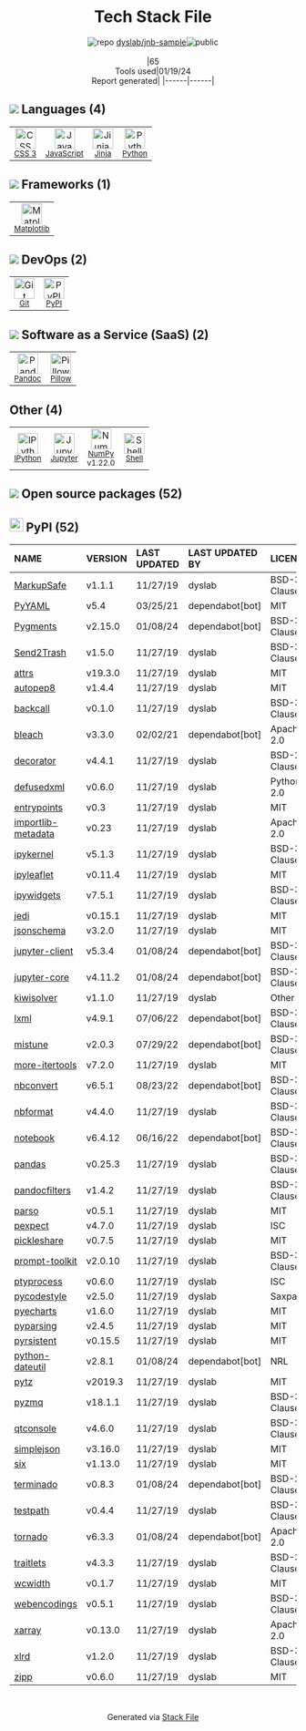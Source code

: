 <!--
&lt;--- Readme.md Snippet without images Start ---&gt;
## Tech Stack
dyslab/jnb-sample is built on the following main stack:

- [Python](https://www.python.org) – Languages
- [JavaScript](https://developer.mozilla.org/en-US/docs/Web/JavaScript) – Languages
- [NumPy](http://www.numpy.org/) – Data Science Tools
- [Jinja](https://palletsprojects.com/p/jinja/) – Templating Languages & Extensions
- [Pandoc](https://pandoc.org/) – File Conversion
- [Pillow](https://python-pillow.github.io/) – Image Processing and Management
- [Matplotlib](http://matplotlib.org) – Charting Libraries
- [Jupyter](http://jupyter.org) – Data Science Notebooks
- [IPython](http://ipython.org/index.html) – Shells
- [Shell](https://en.wikipedia.org/wiki/Shell_script) – Shells

Full tech stack [here](/techstack.md)

&lt;--- Readme.md Snippet without images End ---&gt;

&lt;--- Readme.md Snippet with images Start ---&gt;
## Tech Stack
dyslab/jnb-sample is built on the following main stack:

- <img width='25' height='25' src='https://img.stackshare.io/service/993/pUBY5pVj.png' alt='Python'/> [Python](https://www.python.org) – Languages
- <img width='25' height='25' src='https://img.stackshare.io/service/1209/javascript.jpeg' alt='JavaScript'/> [JavaScript](https://developer.mozilla.org/en-US/docs/Web/JavaScript) – Languages
- <img width='25' height='25' src='https://img.stackshare.io/service/2179/default_332f874a2edb2686f578aa6389313efcea1eec41.png' alt='NumPy'/> [NumPy](http://www.numpy.org/) – Data Science Tools
- <img width='25' height='25' src='https://img.stackshare.io/service/2303/New_Project__20_.png' alt='Jinja'/> [Jinja](https://palletsprojects.com/p/jinja/) – Templating Languages & Extensions
- <img width='25' height='25' src='https://img.stackshare.io/service/2330/no-img-open-source.png' alt='Pandoc'/> [Pandoc](https://pandoc.org/) – File Conversion
- <img width='25' height='25' src='https://img.stackshare.io/service/2375/default_1f67b0ca7416a9f52beb655f90b5602d5ef74b75.jpg' alt='Pillow'/> [Pillow](https://python-pillow.github.io/) – Image Processing and Management
- <img width='25' height='25' src='https://img.stackshare.io/service/2993/2DZC4KaA_400x400.jpg' alt='Matplotlib'/> [Matplotlib](http://matplotlib.org) – Charting Libraries
- <img width='25' height='25' src='https://img.stackshare.io/service/4190/fGBUdNf__400x400.jpg' alt='Jupyter'/> [Jupyter](http://jupyter.org) – Data Science Notebooks
- <img width='25' height='25' src='https://img.stackshare.io/service/4477/820a0bb9a44fe5a1d640993ab1e6fd84_400x400.png' alt='IPython'/> [IPython](http://ipython.org/index.html) – Shells
- <img width='25' height='25' src='https://img.stackshare.io/service/4631/default_c2062d40130562bdc836c13dbca02d318205a962.png' alt='Shell'/> [Shell](https://en.wikipedia.org/wiki/Shell_script) – Shells

Full tech stack [here](/techstack.md)

&lt;--- Readme.md Snippet with images End ---&gt;
-->
<div align="center">

# Tech Stack File
![](https://img.stackshare.io/repo.svg "repo") [dyslab/jnb-sample](https://github.com/dyslab/jnb-sample)![](https://img.stackshare.io/public_badge.svg "public")
<br/><br/>
|65<br/>Tools used|01/19/24 <br/>Report generated|
|------|------|
</div>

## <img src='https://img.stackshare.io/languages.svg'/> Languages (4)
<table><tr>
  <td align='center'>
  <img width='36' height='36' src='https://img.stackshare.io/service/6727/css.png' alt='CSS 3'>
  <br>
  <sub><a href="https://developer.mozilla.org/en-US/docs/Web/CSS/CSS3">CSS 3</a></sub>
  <br>
  <sub></sub>
</td>

<td align='center'>
  <img width='36' height='36' src='https://img.stackshare.io/service/1209/javascript.jpeg' alt='JavaScript'>
  <br>
  <sub><a href="https://developer.mozilla.org/en-US/docs/Web/JavaScript">JavaScript</a></sub>
  <br>
  <sub></sub>
</td>

<td align='center'>
  <img width='36' height='36' src='https://img.stackshare.io/service/2303/New_Project__20_.png' alt='Jinja'>
  <br>
  <sub><a href="https://palletsprojects.com/p/jinja/">Jinja</a></sub>
  <br>
  <sub></sub>
</td>

<td align='center'>
  <img width='36' height='36' src='https://img.stackshare.io/service/993/pUBY5pVj.png' alt='Python'>
  <br>
  <sub><a href="https://www.python.org">Python</a></sub>
  <br>
  <sub></sub>
</td>

</tr>
</table>

## <img src='https://img.stackshare.io/frameworks.svg'/> Frameworks (1)
<table><tr>
  <td align='center'>
  <img width='36' height='36' src='https://img.stackshare.io/service/2993/2DZC4KaA_400x400.jpg' alt='Matplotlib'>
  <br>
  <sub><a href="http://matplotlib.org">Matplotlib</a></sub>
  <br>
  <sub></sub>
</td>

</tr>
</table>

## <img src='https://img.stackshare.io/devops.svg'/> DevOps (2)
<table><tr>
  <td align='center'>
  <img width='36' height='36' src='https://img.stackshare.io/service/1046/git.png' alt='Git'>
  <br>
  <sub><a href="http://git-scm.com/">Git</a></sub>
  <br>
  <sub></sub>
</td>

<td align='center'>
  <img width='36' height='36' src='https://img.stackshare.io/service/12572/-RIWgodF_400x400.jpg' alt='PyPI'>
  <br>
  <sub><a href="https://pypi.org/">PyPI</a></sub>
  <br>
  <sub></sub>
</td>

</tr>
</table>

## <img src='https://img.stackshare.io/saas.svg'/> Software as a Service (SaaS) (2)
<table><tr>
  <td align='center'>
  <img width='36' height='36' src='https://img.stackshare.io/service/2330/no-img-open-source.png' alt='Pandoc'>
  <br>
  <sub><a href="https://pandoc.org/">Pandoc</a></sub>
  <br>
  <sub></sub>
</td>

<td align='center'>
  <img width='36' height='36' src='https://img.stackshare.io/service/2375/default_1f67b0ca7416a9f52beb655f90b5602d5ef74b75.jpg' alt='Pillow'>
  <br>
  <sub><a href="https://python-pillow.github.io/">Pillow</a></sub>
  <br>
  <sub></sub>
</td>

</tr>
</table>

## Other (4)
<table><tr>
  <td align='center'>
  <img width='36' height='36' src='https://img.stackshare.io/service/4477/820a0bb9a44fe5a1d640993ab1e6fd84_400x400.png' alt='IPython'>
  <br>
  <sub><a href="http://ipython.org/index.html">IPython</a></sub>
  <br>
  <sub></sub>
</td>

<td align='center'>
  <img width='36' height='36' src='https://img.stackshare.io/service/4190/fGBUdNf__400x400.jpg' alt='Jupyter'>
  <br>
  <sub><a href="http://jupyter.org">Jupyter</a></sub>
  <br>
  <sub></sub>
</td>

<td align='center'>
  <img width='36' height='36' src='https://img.stackshare.io/service/2179/default_332f874a2edb2686f578aa6389313efcea1eec41.png' alt='NumPy'>
  <br>
  <sub><a href="http://www.numpy.org/">NumPy</a></sub>
  <br>
  <sub>v1.22.0</sub>
</td>

<td align='center'>
  <img width='36' height='36' src='https://img.stackshare.io/service/4631/default_c2062d40130562bdc836c13dbca02d318205a962.png' alt='Shell'>
  <br>
  <sub><a href="https://en.wikipedia.org/wiki/Shell_script">Shell</a></sub>
  <br>
  <sub></sub>
</td>

</tr>
</table>


## <img src='https://img.stackshare.io/group.svg' /> Open source packages (52)</h2>

## <img width='24' height='24' src='https://img.stackshare.io/service/12572/-RIWgodF_400x400.jpg'/> PyPI (52)

|NAME|VERSION|LAST UPDATED|LAST UPDATED BY|LICENSE|VULNERABILITIES|
|:------|:------|:------|:------|:------|:------|
|[MarkupSafe](https://pypi.org/project/MarkupSafe)|v1.1.1|11/27/19|dyslab |BSD-3-Clause|N/A|
|[PyYAML](https://pypi.org/project/PyYAML)|v5.4|03/25/21|dependabot[bot] |MIT|N/A|
|[Pygments](https://pypi.org/project/Pygments)|v2.15.0|01/08/24|dependabot[bot] |BSD-3-Clause|N/A|
|[Send2Trash](https://pypi.org/project/Send2Trash)|v1.5.0|11/27/19|dyslab |BSD-3-Clause|N/A|
|[attrs](https://pypi.org/project/attrs)|v19.3.0|11/27/19|dyslab |MIT|N/A|
|[autopep8](https://pypi.org/project/autopep8)|v1.4.4|11/27/19|dyslab |MIT|N/A|
|[backcall](https://pypi.org/project/backcall)|v0.1.0|11/27/19|dyslab |BSD-3-Clause|N/A|
|[bleach](https://pypi.org/project/bleach)|v3.3.0|02/02/21|dependabot[bot] |Apache-2.0|N/A|
|[decorator](https://pypi.org/project/decorator)|v4.4.1|11/27/19|dyslab |BSD-2-Clause|N/A|
|[defusedxml](https://pypi.org/project/defusedxml)|v0.6.0|11/27/19|dyslab |Python-2.0|N/A|
|[entrypoints](https://pypi.org/project/entrypoints)|v0.3|11/27/19|dyslab |MIT|N/A|
|[importlib-metadata](https://pypi.org/project/importlib-metadata)|v0.23|11/27/19|dyslab |Apache-2.0|N/A|
|[ipykernel](https://pypi.org/project/ipykernel)|v5.1.3|11/27/19|dyslab |BSD-3-Clause|N/A|
|[ipyleaflet](https://pypi.org/project/ipyleaflet)|v0.11.4|11/27/19|dyslab |MIT|N/A|
|[ipywidgets](https://pypi.org/project/ipywidgets)|v7.5.1|11/27/19|dyslab |BSD-3-Clause|N/A|
|[jedi](https://pypi.org/project/jedi)|v0.15.1|11/27/19|dyslab |MIT|N/A|
|[jsonschema](https://pypi.org/project/jsonschema)|v3.2.0|11/27/19|dyslab |MIT|N/A|
|[jupyter-client](https://pypi.org/project/jupyter-client)|v5.3.4|01/08/24|dependabot[bot] |BSD-3-Clause|N/A|
|[jupyter-core](https://pypi.org/project/jupyter-core)|v4.11.2|01/08/24|dependabot[bot] |BSD-3-Clause|N/A|
|[kiwisolver](https://pypi.org/project/kiwisolver)|v1.1.0|11/27/19|dyslab |Other|N/A|
|[lxml](https://pypi.org/project/lxml)|v4.9.1|07/06/22|dependabot[bot] |BSD-3-Clause|N/A|
|[mistune](https://pypi.org/project/mistune)|v2.0.3|07/29/22|dependabot[bot] |BSD-3-Clause|N/A|
|[more-itertools](https://pypi.org/project/more-itertools)|v7.2.0|11/27/19|dyslab |MIT|N/A|
|[nbconvert](https://pypi.org/project/nbconvert)|v6.5.1|08/23/22|dependabot[bot] |BSD-3-Clause|N/A|
|[nbformat](https://pypi.org/project/nbformat)|v4.4.0|11/27/19|dyslab |BSD-3-Clause|N/A|
|[notebook](https://pypi.org/project/notebook)|v6.4.12|06/16/22|dependabot[bot] |BSD-3-Clause|N/A|
|[pandas](https://pypi.org/project/pandas)|v0.25.3|11/27/19|dyslab |BSD-3-Clause|N/A|
|[pandocfilters](https://pypi.org/project/pandocfilters)|v1.4.2|11/27/19|dyslab |BSD-3-Clause|N/A|
|[parso](https://pypi.org/project/parso)|v0.5.1|11/27/19|dyslab |MIT|N/A|
|[pexpect](https://pypi.org/project/pexpect)|v4.7.0|11/27/19|dyslab |ISC|N/A|
|[pickleshare](https://pypi.org/project/pickleshare)|v0.7.5|11/27/19|dyslab |MIT|N/A|
|[prompt-toolkit](https://pypi.org/project/prompt-toolkit)|v2.0.10|11/27/19|dyslab |BSD-3-Clause|N/A|
|[ptyprocess](https://pypi.org/project/ptyprocess)|v0.6.0|11/27/19|dyslab |ISC|N/A|
|[pycodestyle](https://pypi.org/project/pycodestyle)|v2.5.0|11/27/19|dyslab |Saxpath|N/A|
|[pyecharts](https://pypi.org/project/pyecharts)|v1.6.0|11/27/19|dyslab |MIT|N/A|
|[pyparsing](https://pypi.org/project/pyparsing)|v2.4.5|11/27/19|dyslab |MIT|N/A|
|[pyrsistent](https://pypi.org/project/pyrsistent)|v0.15.5|11/27/19|dyslab |MIT|N/A|
|[python-dateutil](https://pypi.org/project/python-dateutil)|v2.8.1|01/08/24|dependabot[bot] |NRL|N/A|
|[pytz](https://pypi.org/project/pytz)|v2019.3|11/27/19|dyslab |MIT|N/A|
|[pyzmq](https://pypi.org/project/pyzmq)|v18.1.1|11/27/19|dyslab |BSD-3-Clause|N/A|
|[qtconsole](https://pypi.org/project/qtconsole)|v4.6.0|11/27/19|dyslab |BSD-3-Clause|N/A|
|[simplejson](https://pypi.org/project/simplejson)|v3.16.0|11/27/19|dyslab |MIT|N/A|
|[six](https://pypi.org/project/six)|v1.13.0|11/27/19|dyslab |MIT|N/A|
|[terminado](https://pypi.org/project/terminado)|v0.8.3|01/08/24|dependabot[bot] |BSD-2-Clause|N/A|
|[testpath](https://pypi.org/project/testpath)|v0.4.4|11/27/19|dyslab |BSD-3-Clause|N/A|
|[tornado](https://pypi.org/project/tornado)|v6.3.3|01/08/24|dependabot[bot] |Apache-2.0|N/A|
|[traitlets](https://pypi.org/project/traitlets)|v4.3.3|11/27/19|dyslab |BSD-3-Clause|N/A|
|[wcwidth](https://pypi.org/project/wcwidth)|v0.1.7|11/27/19|dyslab |MIT|N/A|
|[webencodings](https://pypi.org/project/webencodings)|v0.5.1|11/27/19|dyslab |BSD-3-Clause|N/A|
|[xarray](https://pypi.org/project/xarray)|v0.13.0|11/27/19|dyslab |Apache-2.0|N/A|
|[xlrd](https://pypi.org/project/xlrd)|v1.2.0|11/27/19|dyslab |BSD-3-Clause|N/A|
|[zipp](https://pypi.org/project/zipp)|v0.6.0|11/27/19|dyslab |MIT|N/A|

<br/>
<div align='center'>

Generated via [Stack File](https://github.com/marketplace/stack-file)
